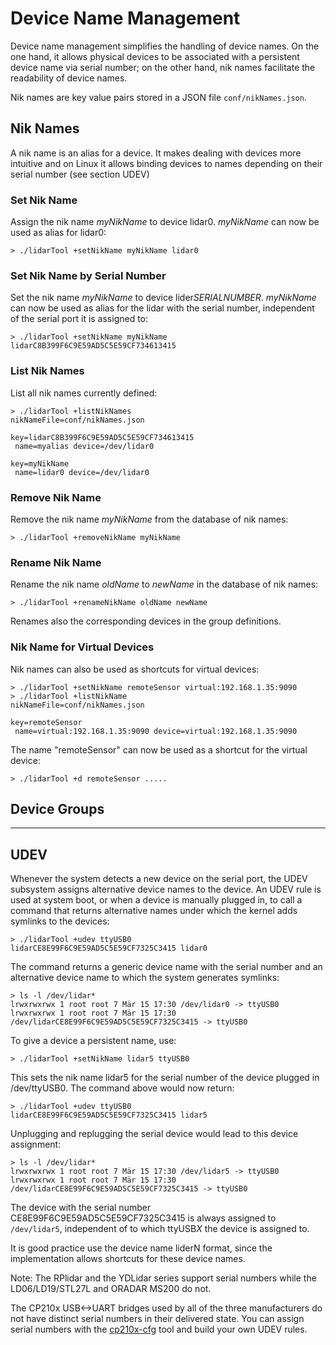 # Device Name Management

Device name management simplifies the handling of device names. On the one hand, it allows physical devices to be associated with a persistent device name via serial number; on the other hand, nik names facilitate the readability of device names.

Nik names are key value pairs stored in a JSON file `conf/nikNames.json`.

## Nik Names

A nik name is an alias for a device. It makes dealing with devices more intuitive and on Linux it allows binding devices to names depending on their serial number (see section UDEV)

### Set Nik Name

Assign the nik name *myNikName* to device lidar0. *myNikName* can now be used as alias for lidar0:

```console
> ./lidarTool +setNikName myNikName lidar0
```

### Set Nik Name by Serial Number

Set the nik name *myNikName* to device lider*SERIALNUMBER*. *myNikName* can now be used as alias for the lidar with the serial number, independent of the serial port it is assigned to:

```console
> ./lidarTool +setNikName myNikName lidarC8B399F6C9E59AD5C5E59CF734613415
```

### List Nik Names

List all nik names currently defined:

```console
> ./lidarTool +listNikNames
nikNameFile=conf/nikNames.json

key=lidarC8B399F6C9E59AD5C5E59CF734613415
 name=myalias device=/dev/lidar0

key=myNikName
 name=lidar0 device=/dev/lidar0
```

### Remove Nik Name

Remove the nik name *myNikName* from the database of nik names:

```console
> ./lidarTool +removeNikName myNikName
```

### Rename Nik Name

Rename the nik name *oldName* to *newName* in the database of nik names:

```console
> ./lidarTool +renameNikName oldName newName
```

Renames also the corresponding devices in the group definitions.

### Nik Name for Virtual Devices

Nik names can also be used as shortcuts for virtual devices:

```console
> ./lidarTool +setNikName remoteSensor virtual:192.168.1.35:9090
> ./lidarTool +listNikName
nikNameFile=conf/nikNames.json

key=remoteSensor
 name=virtual:192.168.1.35:9090 device=virtual:192.168.1.35:9090
```

The name "remoteSensor" can now be used as a shortcut for the virtual device:

```console
> ./lidarTool +d remoteSensor .....
```

## Device Groups

----

## UDEV

Whenever the system detects a new device on the serial port, the UDEV subsystem assigns alternative device names to the device. An UDEV rule is used at system boot, or when a device is manually plugged in, to call a command that returns alternative names under which the kernel adds symlinks to the devices:

```console
> ./lidarTool +udev ttyUSB0
lidarCE8E99F6C9E59AD5C5E59CF7325C3415 lidar0
```

The command returns a generic device name with the serial number and an alternative device name to which the system generates symlinks:

```console
> ls -l /dev/lidar*
lrwxrwxrwx 1 root root 7 Mär 15 17:30 /dev/lidar0 -> ttyUSB0
lrwxrwxrwx 1 root root 7 Mär 15 17:30 /dev/lidarCE8E99F6C9E59AD5C5E59CF7325C3415 -> ttyUSB0
```

To give a device a persistent name, use:

```console
> ./lidarTool +setNikName lidar5 ttyUSB0
```

This sets the nik name lidar5 for the serial number of the device plugged in /dev/ttyUSB0. The command above would now return:

```console
> ./lidarTool +udev ttyUSB0
lidarCE8E99F6C9E59AD5C5E59CF7325C3415 lidar5
```

Unplugging and replugging the serial device would lead to this device assignment:

```console
> ls -l /dev/lidar*
lrwxrwxrwx 1 root root 7 Mär 15 17:30 /dev/lidar5 -> ttyUSB0
lrwxrwxrwx 1 root root 7 Mär 15 17:30 /dev/lidarCE8E99F6C9E59AD5C5E59CF7325C3415 -> ttyUSB0
```

The device with the serial number CE8E99F6C9E59AD5C5E59CF7325C3415 is always assigned to `/dev/lidar5`, independent of to which ttyUSB*X* the device is assigned to.

It is good practice use the device name liderN format, since the implementation allows shortcuts for these device names.

Note: The RPlidar and the YDLidar series support serial numbers while the LD06/LD19/STL27L and ORADAR MS200 do not.

The CP210x USB<->UART bridges used by all of the three manufacturers do not have distinct serial numbers in their delivered state. You can assign serial numbers with the [cp210x-cfg](https://github.com/DiUS/cp210x-cfg) tool and build your own UDEV rules.
